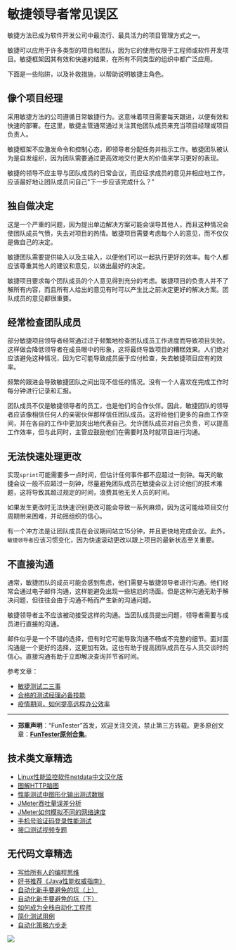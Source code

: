 # 敏捷领导者常见误区



敏捷方法已成为软件开发公司中最流行、最具活力的项目管理方式之一。

敏捷可以应用于许多类型的项目和团队，因为它的使用仅限于工程师或软件开发项目。敏捷框架因其有效和快速的结果，在所有不同类型的组织中都广泛应用。

下面是一些陷阱，以及补救措施，以帮助说明敏捷主角色。

## 像个项目经理

采用敏捷方法的公司遵循日常敏捷行为。这意味着项目需要每天跟进，以便有效和快速的部署。在这里，敏捷主管通常通过关注其他团队成员来充当项目经理或项目负责人。

敏捷框架不应激发命令和控制心态，即领导者分配任务并指示工作。敏捷团队被认为是自发组织，因为团队需要通过更高效地交付更大的价值来学习更好的表现。

敏捷的领导不应主导与团队成员的日常会议，而应征求成员的意见并相应地工作，应该最好地让团队成员问自己"下一步应该完成什么？"

## 独自做决定

这是一个严重的问题，因为提出单边解决方案可能会误导其他人，而且这种情况会使团队成员气愤，失去对项目的热情。敏捷项目需要考虑每个人的意见，而不仅仅是做自己的决定。

敏捷团队需要提供输入以及主输入，以便他们可以一起执行更好的效率。每个人都应该尊重其他人的建议和意见，以做出最好的决定。

敏捷项目要求每个团队成员的个人意见得到充分的考虑。敏捷项目的负责人并不了解所有内容，而且所有人给出的意见有时可以产生比之前决定更好的解决方案。团队成员的意见都很重要。

## 经常检查团队成员

部分敏捷项目领导者经常通过过于频繁地检查团队成员工作进度而导致项目失败。这样做会降低领导者在成员眼中的形象，这将最终导致项目的糟糕效果。人们绝对应该避免这种情况，因为它可能导致成员疲于应付检查，失去敏捷项目应有的效率。

频繁的跟进会导致敏捷团队之间出现不信任的情况。没有一个人喜欢在完成工作时每分钟进行记录和汇报。

团队成员不仅是敏捷领导者的员工，也是他们的合作伙伴。因此，敏捷团队的领导者应该像相信任何人的亲密伙伴那样信任团队成员。这将给他们更多的自由工作空间，并在各自的工作中更加突出地代表自己。允许团队成员对自己负责，可以提高工作效率，但与此同时，主管应鼓励他们在需要时及时就项目进行沟通。

## 无法快速处理更改

实现`sprint`可能需要多一点时间，但估计任何事件都不应超过一刻钟。每天的敏捷会议一般不应超过一刻钟，尽量避免团队成员在敏捷会议上讨论他们的技术难题，这将导致其超过规定的时间，浪费其他无关人员的时间。

如果发生更改时无法快速识别更改可能会导致一系列麻烦，因为这可能给项目交付周期带来困难，并动摇组织的信心。

有一个冲方法是让团队成员在会议期间站立15分钟，并且更快地完成会议。此外，`敏捷领导者`应该习惯变化，因为快速滚动更改以跟上项目的最新状态至关重要。

## 不直接沟通

通常，敏捷团队的成员可能会感到焦虑，他们需要与敏捷领导者进行沟通。他们经常会通过电子邮件沟通，这样能避免出现一些尴尬的场面。但是这种沟通无助于解决问题，但往往会由于沟通不畅而产生新的沟通问题。

敏捷领导者主不应该被动接受这样的沟通。当团队成员提出问题，领导者需要与成员进行直接的沟通。

邮件似乎是一个不错的选择，但有时它可能导致沟通不畅或不完整的细节。面对面沟通是一个更好的选择，这更加有效。这也有助于提高团队成员在与人员交谈时的信心。直接沟通有助于立即解决查询并节省时间。


参考文章：
- [敏捷测试二三事](https://mp.weixin.qq.com/s/bKkGWJA3JhvdCjgg6-AVEQ)
- [合格的测试经理必备技能](https://mp.weixin.qq.com/s/gFIYksHMn_bHEwAhmgVzjg)
- [疫情期间，如何提高远程办公效率](https://mp.weixin.qq.com/s/k_XrdqjGKMshK2Ea-VCNLw)

---
* **郑重声明**：“FunTester”首发，欢迎关注交流，禁止第三方转载。更多原创文章：**[FunTester原创合集](https://mp.weixin.qq.com/s/Le-tpC79pIpacHXGOkkYWw)**。

## 技术类文章精选

- [Linux性能监控软件netdata中文汉化版](https://mp.weixin.qq.com/s/fdXtK-5WwKnxjLZdyg6-nA)
- [图解HTTP脑图](https://mp.weixin.qq.com/s/100Vm8FVEuXs0x6rDGTipw)
- [性能测试中图形化输出测试数据](https://mp.weixin.qq.com/s/EMvpYIsszdwBJFPIxztTvA)
- [JMeter吞吐量误差分析](https://mp.weixin.qq.com/s/jHKmFNrLmjpihnoigNNCSg)
- [JMeter如何模拟不同的网络速度](https://mp.weixin.qq.com/s/1FCwNN2htfTGF6ItdkcCzw)
- [手机号验证码登录性能测试](https://mp.weixin.qq.com/s/i-j8fJAdcsJ7v8XPOnPDAw)
- [接口测试视频专题](https://mp.weixin.qq.com/s/4mKpW3QiVRee3kcVOSraog)

## 无代码文章精选

- [写给所有人的编程思维](https://mp.weixin.qq.com/s/Oj33UCnYfbUgzsBzEm2GPQ)
- [好书推荐《Java性能权威指南》](https://mp.weixin.qq.com/s/YWd5Yx6n7887g1lMLTcsWQ)
- [自动化新手要避免的坑（上）](https://mp.weixin.qq.com/s/MjcX40heTRhEgCFhInoqYQ)
- [自动化新手要避免的坑（下）](https://mp.weixin.qq.com/s/azDUo1IO5JgkJIS9n1CMRg)
- [如何成为全栈自动化工程师](https://mp.weixin.qq.com/s/j2rQ3COFhg939KLrgKr_bg)
- [简化测试用例](https://mp.weixin.qq.com/s/BhwfDqhN9yoa3Iul_Eu5TA)
- [自动化策略六步走](https://mp.weixin.qq.com/s/He69k8iCKhTKD1j-yV6M5g)


![](https://mmbiz.qpic.cn/mmbiz_jpg/13eN86FKXzCxr0Sa2MXpNKicZE024zJm73r4hrjticMMYViagtaSXxwsyhmRmOrdXPXfS5zB2ILHtaqNSoWGRwa8Q/640?wx_fmt=jpeg&tp=webp&wxfrom=5&wx_lazy=1&wx_co=1)